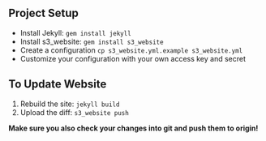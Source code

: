 Project Setup
-------------

*  Install Jekyll: `gem install jekyll`
*  Install s3_website: `gem install s3_website`
*  Create a configuration `cp s3_website.yml.example s3_website.yml`
*  Customize your configuration with your own access key and secret

To Update Website
-----------------

1.  Rebuild the site: `jekyll build`
2.  Upload the diff: `s3_website push`

**Make sure you also check your changes into git and push them to origin!**

